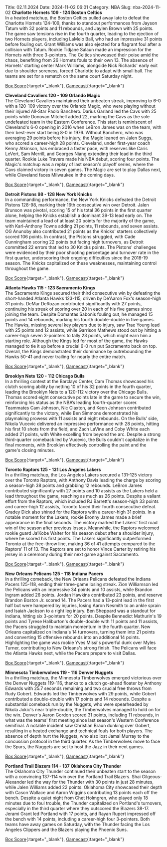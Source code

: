 Title: 02.11.2024
Date: 2024-11-02 06:01
Category: NBA 
Slug: nba-2024-11-02 
**Charlotte Hornets 109 - 124 Boston Celtics**  
In a heated matchup, the Boston Celtics pulled away late to defeat the Charlotte Hornets 124-109, thanks to standout performances from Jayson Tatum with 32 points and 11 rebounds, and Jaylen Brown with 25 points. The game saw tensions rise in the fourth quarter, leading to the ejection of two Hornets players, including LaMelo Ball, who had an impressive 31 points before fouling out. Grant Williams was also ejected for a flagrant foul after a collision with Tatum. Rookie Tidjane Salaun made an impression for the Hornets with three 3-pointers. The Celtics showcased their poise amid the chaos, benefiting from 26 Hornets fouls to their own 13. The absence of Hornets' starting center Mark Williams, alongside Nick Richards' early exit due to shoulder soreness, forced Charlotte to adapt with small ball. The teams are set for a rematch on the same court Saturday night. 

[Box Score](/game/bos-vs-cha-0022400132/box-score){:target="_blank"}, [Gamecast](/game/bos-vs-cha-0022400132){:target="_blank"}<br>

**Cleveland Cavaliers 120 - 109 Orlando Magic**  
The Cleveland Cavaliers maintained their unbeaten streak, improving to 6-0 with a 120-109 victory over the Orlando Magic, who were playing without their injured All-Star Paolo Banchero. Darius Garland led the Cavs with 25 points while Donovan Mitchell added 22, marking the Cavs as the sole undefeated team in the Eastern Conference. This start is reminiscent of Cleveland's 6-0 opening in 2016 when LeBron James was on the team, with their best-ever start being 8-0 in 1976. Without Banchero, who was averaging 29 points before his injury, the Magic leaned on Jalen Suggs, who scored a career-high 28 points. Cleveland, under first-year coach Kenny Atkinson, has embraced a faster pace, with reserves like Caris LeVert, Sam Merrill, and Georges Niang extending their lead in the third quarter. Rookie Luke Travers made his NBA debut, scoring four points. The Magic's matchup was a replay of last season's playoff series, where the Cavs claimed victory in seven games. The Magic are set to play Dallas next, while Cleveland faces Milwaukee in the coming days. 

[Box Score](/game/orl-vs-cle-0022400133/box-score){:target="_blank"}, [Gamecast](/game/orl-vs-cle-0022400133){:target="_blank"}<br>

**Detroit Pistons 98 - 128 New York Knicks**  
In a commanding performance, the New York Knicks defeated the Detroit Pistons 128-98, marking their 16th consecutive win over Detroit. Jalen Brunson was pivotal, scoring 15 of his total 36 points in the first quarter alone, helping the Knicks establish a dominant 39-13 lead early on. The team maintained a lead of at least 20 points for the majority of the game, with Karl-Anthony Towns adding 21 points, 11 rebounds, and seven assists. OG Anunoby also contributed 21 points as the Knicks' starters collectively scored 106 points. In contrast, the Pistons struggled, with Cade Cunningham scoring 22 points but facing high turnovers, as Detroit committed 22 errors that led to 30 Knicks points. The Pistons' challenges were evidenced by their poor shooting percentage and turnover rate in the first quarter, underscoring their ongoing difficulties since the 2018-19 season. The Knicks capitalized on these weaknesses, maintaining control throughout the game. 

[Box Score](/game/nyk-vs-det-0022400134/box-score){:target="_blank"}, [Gamecast](/game/nyk-vs-det-0022400134){:target="_blank"}<br>

**Atlanta Hawks 115 - 123 Sacramento Kings**  
The Sacramento Kings secured their third consecutive win by defeating the short-handed Atlanta Hawks 123-115, driven by De'Aaron Fox's season-high 31 points. DeMar DeRozan contributed significantly with 27 points, continuing his streak of scoring over 20 in each of his five games since joining the team. Despite Domantas Sabonis fouling out, he managed 15 points and 14 rebounds, marking his fourth double-double in five games. The Hawks, missing several key players due to injury, saw Trae Young lead with 25 points and 12 assists, while Garrison Mathews stood out by hitting a career-high seven 3-pointers to tally 23 points, which might earn him a starting role. Although the Kings led for most of the game, the Hawks managed to tie it up before a crucial 6-0 run put Sacramento back on top. Overall, the Kings demonstrated their dominance by outrebounding the Hawks 50-41 and never trailing for nearly the entire match. 

[Box Score](/game/sac-vs-atl-0022400135/box-score){:target="_blank"}, [Gamecast](/game/sac-vs-atl-0022400135){:target="_blank"}<br>

**Brooklyn Nets 120 - 112 Chicago Bulls**  
In a thrilling contest at the Barclays Center, Cam Thomas showcased his clutch scoring ability by netting 10 of his 32 points in the fourth quarter, leading the Brooklyn Nets to a 120-112 victory over the Chicago Bulls. Thomas scored eight consecutive points late in the game to secure the win, reinforcing his status as the NBA’s leading fourth-quarter scorer. Teammates Cam Johnson, Nic Claxton, and Keon Johnson contributed significantly to the victory, while Ben Simmons demonstrated his playmaking prowess with 11 assists and eight rebounds. On the Bulls’ side, Nikola Vucevic delivered an impressive performance with 28 points, hitting his first 10 shots from the field, and Zach LaVine and Coby White each added 21 points, with White excelling from beyond the arc. Despite a strong third-quarter comeback led by Vucevic, the Bulls couldn't capitalize in the final moments, with Brooklyn effectively controlling the paint and the game's closing minutes. 

[Box Score](/game/chi-vs-bkn-0022400136/box-score){:target="_blank"}, [Gamecast](/game/chi-vs-bkn-0022400136){:target="_blank"}<br>

**Toronto Raptors 125 - 131 Los Angeles Lakers**  
In a thrilling matchup, the Los Angeles Lakers secured a 131-125 victory over the Toronto Raptors, with Anthony Davis leading the charge by scoring a season-high 38 points and grabbing 12 rebounds. LeBron James contributed significantly with 27 points and 10 assists as the Lakers held a lead throughout the game, reaching as much as 26 points. Despite a valiant effort from the Raptors, which included RJ Barrett's season-high 33 points and career-high 12 assists, Toronto faced their fourth consecutive defeat. Gradey Dick also shined for the Raptors with a career-high 31 points. In a notable moment for the Lakers, rookie Bronny James made a brief appearance in the final seconds. The victory marked the Lakers' first road win of the season after previous losses. Meanwhile, the Raptors welcomed rookie guard Ja’Kobe Walter for his season debut after a shoulder injury, where he scored his first points. The Lakers significantly outperformed Toronto at the free-throw line, making 36 of 41 attempts compared to the Raptors’ 11 of 13. The Raptors are set to honor Vince Carter by retiring his jersey in a ceremony during their next game against Sacramento. 

[Box Score](/game/lal-vs-tor-0022400137/box-score){:target="_blank"}, [Gamecast](/game/lal-vs-tor-0022400137){:target="_blank"}<br>

**New Orleans Pelicans 125 - 118 Indiana Pacers**  
In a thrilling comeback, the New Orleans Pelicans defeated the Indiana Pacers 125-118, ending their three-game losing streak. Zion Williamson led the Pelicans with an impressive 34 points and 10 assists, while Brandon Ingram added 26 points. Jordan Hawkins contributed 23 points, and reserve Brandon Boston Jr. scored 14. The Pacers had a 13-point lead in the first half but were hampered by injuries, losing Aaron Nesmith to an ankle sprain and Isaiah Jackson to a right leg injury. Ben Sheppard was a standout for Indiana, hitting six 3-pointers for 20 points. Despite Bennedict Mathurin's 19 points and Tyrese Haliburton's double-double with 11 points and 11 assists, the Pacers struggled to maintain momentum in the fourth quarter. New Orleans capitalized on Indiana's 14 turnovers, turning them into 21 points and converting 15 offensive rebounds into an additional 14 points. Highlighting the game was rookie Yves Missi's powerful dunk over Myles Turner, contributing to New Orleans's strong finish. The Pelicans will face the Atlanta Hawks next, while the Pacers prepare to visit Dallas. 

[Box Score](/game/ind-vs-nop-0022400138/box-score){:target="_blank"}, [Gamecast](/game/ind-vs-nop-0022400138){:target="_blank"}<br>

**Minnesota Timberwolves 119 - 116 Denver Nuggets**  
In a thrilling matchup, the Minnesota Timberwolves emerged victorious over the Denver Nuggets 119-116, thanks to a clutch go-ahead floater by Anthony Edwards with 25.7 seconds remaining and two crucial free throws from Rudy Gobert. Edwards led the Timberwolves with 29 points, while Gobert contributed a double-double with 17 points and 14 rebounds. Despite a substantial comeback run by the Nuggets, who were spearheaded by Nikola Jokic's near triple-double, the Timberwolves managed to hold on for the win. Denver's Aaron Gordon scored 31 points, including 11 rebounds, in what was the teams' first meeting since last season's Western Conference semifinal. A notable incident saw Christian Braun dunking over Gobert, resulting in a heated exchange and technical fouls for both players. The absence of depth hurt the Nuggets, who also lost Jamal Murray to the concussion protocol in the third quarter. As the Timberwolves move to face the Spurs, the Nuggets are set to host the Jazz in their next games. 

[Box Score](/game/den-vs-min-0022400139/box-score){:target="_blank"}, [Gamecast](/game/den-vs-min-0022400139){:target="_blank"}<br>

**Portland Trail Blazers 114 - 137 Oklahoma City Thunder**  
The Oklahoma City Thunder continued their unbeaten start to the season with a convincing 137-114 win over the Portland Trail Blazers. Shai Gilgeous-Alexander led the way for the Thunder with 30 points in just 28 minutes, while Jalen Williams added 22 points. Oklahoma City showcased their depth with Cason Wallace and Aaron Wiggins contributing 13 points each off the bench. Despite a quiet night from Chet Holmgren, who played only 18 minutes due to foul trouble, the Thunder capitalized on Portland's turnovers, especially in the third quarter where they outscored the Blazers 38-17. Jerami Grant led Portland with 17 points, and Rayan Rupert impressed off the bench with 14 points, including a career-high four 3-pointers. Both teams have away games on Saturday, with the Thunder facing the Los Angeles Clippers and the Blazers playing the Phoenix Suns. 

[Box Score](/game/okc-vs-por-0022400140/box-score){:target="_blank"}, [Gamecast](/game/okc-vs-por-0022400140){:target="_blank"}<br>

